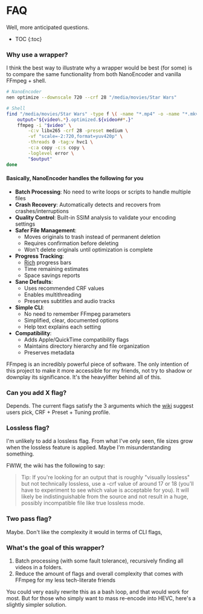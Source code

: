 # FAQ
Well, more anticipated questions.

- TOC
{:toc}

### Why use a wrapper?
I think the best way to illustrate why a wrapper would be best (for some) is to compare the same functionality from both NanoEncoder and vanilla FFmpeg + shell.

```bash
# NanoEncoder
nen optimize --downscale 720 --crf 28 "/media/movies/Star Wars"

# Shell
find "/media/movies/Star Wars" -type f \( -name "*.mp4" -o -name "*.mkv" -o -name "*.avi" \) | while read -r video; do
    output="${video%.*}.optimized.${video##*.}"
    ffmpeg -i "$video" \
        -c:v libx265 -crf 28 -preset medium \
        -vf "scale=-2:720,format=yuv420p" \
        -threads 0 -tag:v hvc1 \
        -c:a copy -c:s copy \
        -loglevel error \
        "$output"
done
```

#### Basically, NanoEncoder handles the following for you
- **Batch Processing**: No need to write loops or scripts to handle multiple files
- **Crash Recovery**: Automatically detects and recovers from crashes/interruptions
- **Quality Control**: Built-in SSIM analysis to validate your encoding settings
- **Safer File Management**: 
   - Moves originals to trash instead of permanent deletion
   - Requires confirmation before deleting
   - Won't delete originals until optimization is complete
- **Progress Tracking**:
   - [Rich](https://github.com/Textualize/rich/) progress bars
   - Time remaining estimates
   - Space savings reports
- **Sane Defaults**:
   - Uses recommended CRF values
   - Enables multithreading
   - Preserves subtitles and audio tracks
- **Simple CLI**:
   - No need to remember FFmpeg parameters
   - Simplified, clear, documented options
   - Help text explains each setting
- **Compatibility**:
   - Adds Apple/QuickTime compatibility flags
   - Maintains directory hierarchy and file organization
   - Preserves metadata

FFmpeg is an incredibly powerful piece of software. The only intention of this project to make it more accessible for my friends, not try to shadow or downplay its significance. It's the heavylifter behind all of this.

### Can you add X flag?
Depends. The current flags satisfy the 3 arguments which the [wiki](https://trac.ffmpeg.org/wiki/Encode/H.264#crf) suggest users pick, CRF + Preset + Tuning profile.

### Lossless flag?
I'm unlikely to add a lossless flag. From what I've only seen, file sizes grow when the lossless feature is applied. Maybe I'm misunderstanding something.

FWIW, the wiki has the following to say:
> Tip: If you're looking for an output that is roughly "visually lossless" but not technically lossless, use a -crf value of around 17 or 18 (you'll have to experiment to see which value is acceptable for you). It will likely be indistinguishable from the source and not result in a huge, possibly incompatible file like true lossless mode.

### Two pass flag?
Maybe. Don't like the complexity it would in terms of CLI flags, 

### What's the goal of this wrapper?
1. Batch processing (with some fault tolerance), recursively finding all videos in a folders.
2. Reduce the amount of flags and overall complexity that comes with FFmpeg for my less tech-literate friends

You could very easily rewrite this as a bash loop, and that would work for most. But for those who simply want to mass re-encode into HEVC, here's a slightly simpler solution.
